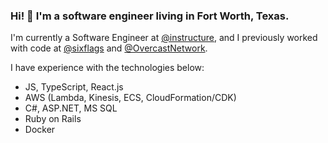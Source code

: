 ### Hi! 👋 I'm a software engineer living in Fort Worth, Texas.

I'm currently a Software Engineer at [@instructure](https://github.com/instructure), and I previously worked with code at [@sixflags](https://github.com/sixflags/) and [@OvercastNetwork](https://github.com/OvercastNetwork).

I have experience with the technologies below:
- JS, TypeScript, React.js
- AWS (Lambda, Kinesis, ECS, CloudFormation/CDK)
- C#, ASP.NET, MS SQL
- Ruby on Rails
- Docker
